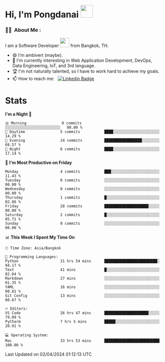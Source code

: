 <h1 align="left">Hi, I'm Pongdanai <img src="https://media.giphy.com/media/hvRJCLFzcasrR4ia7z/giphy.gif" width="40"></h1>

### :man_technologist: &nbsp;About Me :

I am a Software Developer <img src="https://media.giphy.com/media/WUlplcMpOCEmTGBtBW/giphy.gif" width="30"> from Bangkok, TH.

- 😄 I'm ambivert (maybe).
- 🌱 I'm currently interesting in Web Application Development, DevOps, Data Engineering, IoT, and 3rd language.
- 🏆 I'm not naturally talented, so I have to work hard to achieve my goals.
- 📫 How to reach me: &nbsp; [![Linkedin Badge](https://img.shields.io/badge/-pongdanai-blue?style=flat&logo=Linkedin&logoColor=white)](https://www.linkedin.com/in/pongdanai)

# Stats

<!--START_SECTION:waka-->
**I'm a Night 🦉** 

```text
🌞 Morning                0 commits           ░░░░░░░░░░░░░░░░░░░░░░░░░   00.00 % 
🌆 Daytime                5 commits           ████░░░░░░░░░░░░░░░░░░░░░   14.29 % 
🌃 Evening                24 commits          █████████████████░░░░░░░░   68.57 % 
🌙 Night                  6 commits           ████░░░░░░░░░░░░░░░░░░░░░   17.14 % 
```
📅 **I'm Most Productive on Friday** 

```text
Monday                   4 commits           ███░░░░░░░░░░░░░░░░░░░░░░   11.43 % 
Tuesday                  0 commits           ░░░░░░░░░░░░░░░░░░░░░░░░░   00.00 % 
Wednesday                0 commits           ░░░░░░░░░░░░░░░░░░░░░░░░░   00.00 % 
Thursday                 1 commits           █░░░░░░░░░░░░░░░░░░░░░░░░   02.86 % 
Friday                   28 commits          ████████████████████░░░░░   80.00 % 
Saturday                 2 commits           █░░░░░░░░░░░░░░░░░░░░░░░░   05.71 % 
Sunday                   0 commits           ░░░░░░░░░░░░░░░░░░░░░░░░░   00.00 % 
```


📊 **This Week I Spent My Time On** 

```text
🕑︎ Time Zone: Asia/Bangkok

💬 Programming Languages: 
Python                   31 hrs 54 mins      ████████████████████████░   94.17 % 
Text                     41 mins             █░░░░░░░░░░░░░░░░░░░░░░░░   02.04 % 
Markdown                 27 mins             ░░░░░░░░░░░░░░░░░░░░░░░░░   01.35 % 
YAML                     16 mins             ░░░░░░░░░░░░░░░░░░░░░░░░░   00.81 % 
Git Config               13 mins             ░░░░░░░░░░░░░░░░░░░░░░░░░   00.67 % 

🔥 Editors: 
VS Code                  26 hrs 47 mins      ████████████████████░░░░░   79.09 % 
PyCharm                  7 hrs 5 mins        █████░░░░░░░░░░░░░░░░░░░░   20.91 % 

💻 Operating System: 
Mac                      33 hrs 53 mins      █████████████████████████   100.00 % 
```


 Last Updated on 02/04/2024 01:12:13 UTC
<!--END_SECTION:waka-->
